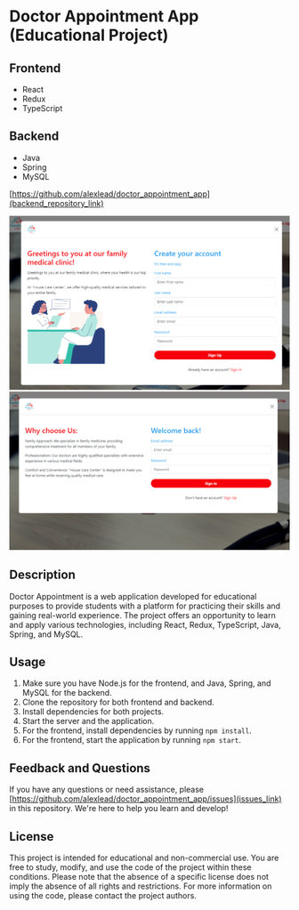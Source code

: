 # Doctor Appointment App (Educational Project)

## Frontend

- React
- Redux
- TypeScript

## Backend

- Java
- Spring
- MySQL

[https://github.com/alexlead/doctor_appointment_app](backend_repository_link)

![Doctor App](screenshot00.png)
![Doctor App](screenshot.png)

## Description

Doctor Appointment is a web application developed for educational purposes to provide students with a platform for practicing their skills and gaining real-world experience. The project offers an opportunity to learn and apply various technologies, including React, Redux, TypeScript, Java, Spring, and MySQL.

## Usage

1. Make sure you have Node.js for the frontend, and Java, Spring, and MySQL for the backend.
2. Clone the repository for both frontend and backend.
3. Install dependencies for both projects.
4. Start the server and the application.
5. For the frontend, install dependencies by running `npm install`.
4. For the frontend, start the application by running `npm start`.


## Feedback and Questions

If you have any questions or need assistance, please [https://github.com/alexlead/doctor_appointment_app/issues](issues_link) in this repository. We're here to help you learn and develop!

## License

This project is intended for educational and non-commercial use. You are free to study, modify, and use the code of the project within these conditions. Please note that the absence of a specific license does not imply the absence of all rights and restrictions. For more information on using the code, please contact the project authors.

